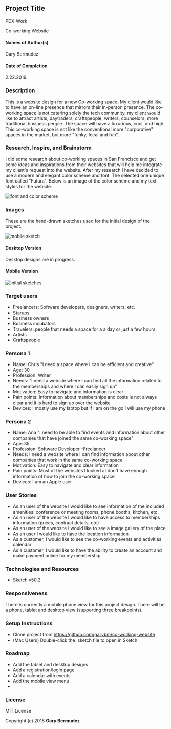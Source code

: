 ## Project Title
 PDX-Work

 Co-working Website

#### Names of Author(s)
Gary Bermudez
#### Date of Completion
2.22.2019

### Description

This is a website design for a new Co-working space. My client would like to have an on-line presence that mirrors their in-person presence. The co-working space is not catering solely the tech community, my client would like to attract artists, daytraders, craftspeople, writers, counselors, more traditional business people. The space will have a luxurious, cool, and high. This co-working space is not like the conventional more "corporative" spaces in the market, but more "funky, local and fun".
### Research, Inspire, and Brainstorm
I did some research about co-working spaces in San Francisco and get some ideas and inspirations from their websites that will help me integrate my client's request into the website. After my research I have decided to use a modern and elegant color scheme and font. The selected one unique font called "Futura". Below is an image of the color scheme and my text styles for the website.

![font and color scheme](img/colors-fonts.png)

### Images

These are the hand-drawn sketches used for the initial design of the project.

![mobile sketch](img/mobile-sketch.jpg)

#### Desktop Version
Desktop designs are in progress.

#### Mobile Version
![initial sketches](img/Homepage.jpg)



### Target users

* Freelancers: Software developers, designers, writers, etc.
* Starups
* Business owners
* Business incubators
* Travelers: people that needs a space for a a day or just a few hours
* Artists
* Craftspeople


### Persona 1

* Name: Chris "I need a space where I can be efficient and creative"
* Age: 30
* Profession: Writer
* Needs: "I need a website where I can find all the information related to the memberships and where I can easily sign up"
* Motivation: Easy to navigate and information is clear
* Pain points: Information about memberships and costs is not always clear and it is hard to sign up over the website
* Devices: I mostly use my laptop but if I am on the go I will use my phone


### Persona 2
* Name: Ana "I need to be able to find events and information about other companies that have joined the same co-working space"
* Age: 35
* Profession: Software Developer -Freelancer
* Needs: I need a website where I can find information about other companies that work in the same co-working space
* Motivation: Easy to navigate and clear information
* Pain points: Most of the websites I looked at don't have enough information of how to join the co-working space
* Devices: I am an Apple user



### User Stories
* As an user of the website I would like to see information of the included amenities: conference or meeting rooms, phone booths, kitchen, etc.
* As an user of the website I would like to have access to memberships information (prices, contract details, etc)
* As an user of the website I would like to see a image gallery of the place
* As an user I would like to have the location information
* As a customer, I would like to see the co-working events and activities calendar
* As a customer, I would like to have the ability to create an account and make payment online for my membership


### Technologies and Resources

* Sketch v50.2

### Responsiveness

There is currently a mobile phone view for this project design. There will be a phone, tablet and desktop view (supporting three breakpoints).

### Setup Instructions

* Clone project from https://github.com/garybm/co-working-website
* (Mac Users) Double-click the .sketch file to open in Sketch


### Roadmap

* Add the tablet and desktop designs
* Add a registration/login page
* Add a calendar with events
* Add the mobile view menu
*


### License

MIT License

Copyright (c) 2018 **Gary Bermudez**
